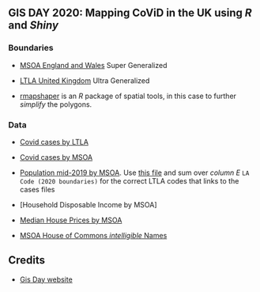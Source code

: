 ## GIS DAY 2020: Mapping CoViD in the UK using *R* and *Shiny*


### Boundaries

 - [MSOA England and Wales](https://opendata.arcgis.com/datasets/87aa4eb6393644768a5f85929cc704c2_0.zip) Super Generalized
 
 - [LTLA United Kingdom](https://opendata.arcgis.com/datasets/910f48f3c4b3400aa9eb0af9f8989bbe_0.zip) Ultra Generalized
 
 - [rmapshaper]() is an *R* package of spatial tools, in this case to further *simplify* the polygons.


### Data

 - [Covid cases by LTLA](https://coronavirus.data.gov.uk/downloads/csv/coronavirus-cases_latest.csv)
 
 - [Covid cases by MSOA](https://coronavirus.data.gov.uk/downloads/msoa_data/MSOAs_latest.csv)
 
 - [Population mid-2019 by MSOA](https://www.ons.gov.uk/peoplepopulationandcommunity/populationandmigration/populationestimates/datasets/middlesuperoutputareamidyearpopulationestimates). Use [this file]() and sum over *column E* `LA Code (2020 boundaries)` for the correct LTLA codes that links to the cases files

 - [Household Disposable Income by MSOA]

 - [Median House Prices by MSOA]()

 - [MSOA House of Commons *intelligible* Names](https://visual.parliament.uk/msoanames/static/MSOA-Names-1.7.csv)







## Credits

 - [Gis Day website](https://www.gisday.com/en-us/overview)
